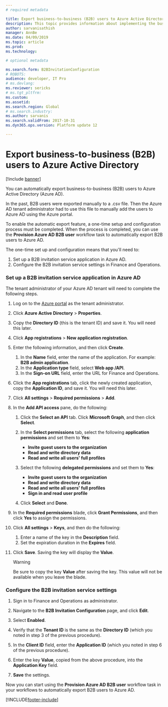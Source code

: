 ```yaml
---
# required metadata

title: Export business-to-business (B2B) users to Azure Active Directory
description: This topic provides information about implementing the business-to-business transaction functionality.
author: sarvanisathish
manager: AnnBe
ms.date: 04/09/2019
ms.topic: article
ms.prod: 
ms.technology: 

# optional metadata

ms.search.form: B2BInvitationConfiguration
# ROBOTS: 
audience: developer, IT Pro
# ms.devlang: 
ms.reviewer: sericks
# ms.tgt_pltfrm: 
ms.custom: 
ms.assetid: 
ms.search.region: Global
# ms.search.industry: 
ms.author: sarvanis
ms.search.validFrom: 2017-10-31
ms.dyn365.ops.version: Platform update 12

---
```


# Export business-to-business (B2B) users to Azure Active Directory

[!include [banner](../includes/banner.md)]

You can automatically export business-to-business (B2B) users to Azure Active Directory (Azure AD). 

In the past, B2B users were exported manually to a .csv file. Then the Azure AD tenant administrator had to use this file to manually add the users to Azure AD using the Azure portal. 

To enable the automatic export feature, a one-time setup and configuration process must be completed. When the process is completed, you can use the **Provision Azure AD B2B user** workflow task to automatically export B2B users to Azure AD.

The one-time set up and configuration means that you'll need to: 
1. Set up a B2B invitation service application in Azure AD.
2. Configure the B2B invitation service settings in Finance and Operations.

### Set up a B2B invitation service application in Azure AD
The tenant administrator of your Azure AD tenant will need to complete the following steps.

1. Log on to the [Azure portal](https://portal.azure.com) as the tenant administrator. 

2. Click **Azure Active Directory** > **Properties**.

3. Copy the **Directory ID** (this is the tenant ID) and save it. You will need this later.

4. Click **App registrations** > **New application registration**.

5. Enter the following information, and then click **Create**.
    1. In the **Name** field, enter the name of the application. For example: **B2B admin application**.
    2. In the **Application type** field, select **Web app /API**.
    3. In the **Sign-on URL** field, enter the URL for Finance and Operations.
  
6. Click the **App registrations** tab, click the newly created application, copy the **Application ID**, and save it. You will need this later.

7. Click **All settings** > **Required permissions** > **Add**.

8. In the **Add API access** pane, do the following:
    1. Click the **Select an API** tab. Click **Microsoft Graph**, and then click **Select**.
    
    2. In the **Select permissions** tab, select the following **application permissions** and set them to **Yes**:
         - **Invite guest users to the organization**
         - **Read and write directory data**
         - **Read and write all users' full profiles**
    
    3. Select the following **delegated permissions** and set them to **Yes**:
         - **Invite guest users to the organization**
         - **Read and write directory data**
         - **Read and write all users' full profiles**
         - **Sign in and read user profile**
     
    4. Click **Select** and **Done**.
    
9. In the **Required permissions** blade, click **Grant Permissions**, and then click **Yes** to assign the permissions.

10. Click **All settings** > **Keys**, and then do the following: 
    1. Enter a name of the key in the **Description** field.
    2. Set the expiration duration in the **Expires** field.
  
11. Click **Save**. Saving the key will display the **Value**. 

    > [!WARNING]
    > Be sure to copy the key **Value** after saving the key. This value will not be available when you leave the blade.

### Configure the B2B invitation service settings

1. Sign in to Finance and Operations as administrator.

2. Navigate to the **B2B Invitation Configuration** page, and click **Edit**.

3. Select **Enabled**.

4. Verify that the **Tenant ID** is the same as the **Directory ID** (which you noted in step 3 of the previous procedure).

5. In the **Client ID** field, enter the **Application ID** (which you noted in step 6 of the previous procedure).

6. Enter the key **Value**, copied from the above procedure, into the **Application Key** field.

7. **Save** the settings.

Now you can start using the **Provision Azure AD B2B user** workflow task in your workflows to automatically export B2B users to Azure AD.


[!INCLUDE[footer-include](../../../includes/footer-banner.md)]